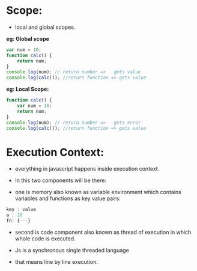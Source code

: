 # Scope: #

-  local and global scopes.

**eg: Global scope**

```js
var num = 10;
function calc() {
    return num;
}
console.log(num); // return number =>   gets value
console.log(calc()); //return function => gets value
```

**eg: Local Scope:**

```js
function calc() {
    var num = 10;
    return num;
}
console.log(num); // return number =>   gets error
console.log(calc()); //return function => gets value
```


# Execution Context: #

- everything in javascript happens inside execution context.

- In this two components will be there: 

- one is memory also known as variable environment which contains variables and functions as key value pairs:

```js
key : value
a : 10
fn: {---}
```

- second is code component also known as thread of execution in which whole code is executed.

- Js is a synchronous single threaded language

- that means line by line execution.